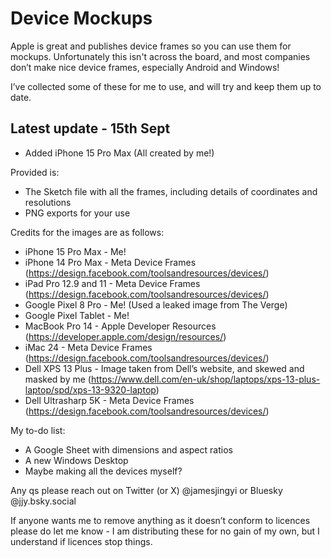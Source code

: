 # Device Mockups

Apple is great and publishes device frames so you can use them for mockups. Unfortunately this isn't across the board, and most companies don’t make nice device frames, especially Android and Windows!

I’ve collected some of these for me to use, and will try and keep them up to date.

## Latest update - 15th Sept
- Added iPhone 15 Pro Max (All created by me!)

Provided is:

* The Sketch file with all the frames, including details of coordinates and resolutions
* PNG exports for your use

Credits for the images are as follows:
* iPhone 15 Pro Max - Me!
* iPhone 14 Pro Max - Meta Device Frames (https://design.facebook.com/toolsandresources/devices/)
* iPad Pro 12.9 and 11 - Meta Device Frames (https://design.facebook.com/toolsandresources/devices/)
* Google Pixel 8 Pro - Me! (Used a leaked image from The Verge)
* Google Pixel Tablet - Me!
* MacBook Pro 14 - Apple Developer Resources (https://developer.apple.com/design/resources/)
* iMac 24 - Meta Device Frames (https://design.facebook.com/toolsandresources/devices/)
* Dell XPS 13 Plus - Image taken from Dell’s website, and skewed and masked by me (https://www.dell.com/en-uk/shop/laptops/xps-13-plus-laptop/spd/xps-13-9320-laptop)
* Dell Ultrasharp 5K - Meta Device Frames (https://design.facebook.com/toolsandresources/devices/)

My to-do list:
* A Google Sheet with dimensions and aspect ratios
* A new Windows Desktop
* Maybe making all the devices myself?

Any qs please reach out on Twitter (or X) @jamesjingyi or Bluesky @jjy.bsky.social 

If anyone wants me to remove anything as it doesn’t conform to licences please do let me know - I am distributing these for no gain of my own, but I understand if licences stop things.

